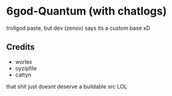 # 6god-Quantum (with chatlogs)

trollgod paste, but dev (zenov) says its a custom base xD

## Credits

- worlex
- oyzipfile
- cattyn

that shit just doesnt deserve a buildable src LOL
